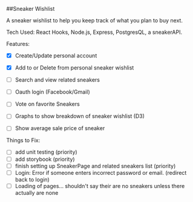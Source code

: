##Sneaker Wishlist

A sneaker wishlist to help you keep track of what you plan to buy next. 

Tech Used: React Hooks, Node.js, Express, PostgresQL, a sneakerAPI.

Features:
- [x] Create/Update personal account
- [x] Add to or Delete from personal sneaker wishlist
- [ ] Search and view related sneakers
- [ ] Oauth login (Facebook/Gmail)
- [ ] Vote on favorite Sneakers
- [ ] Graphs to show breakdown of sneaker wishlist (D3)
- [ ] Show average sale price of sneaker


Things to Fix: 
- [ ] add unit testing (priority)
- [ ] add storybook (priority)
- [ ] finish setting up SneakerPage and related sneakers list (priority)
- [ ] Login: Error if someone enters incorrect password or email. (redirect back to login)
- [ ] Loading of pages... shouldn't say their are no sneakers unless there actually are none